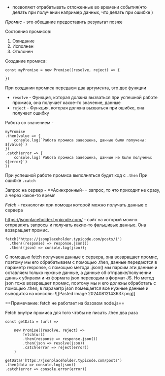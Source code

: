 
- позволяют отрабатывать отложенные во времени события(что делать при получении например данных, что делать при ошибке )

*Промис* - это обещание предоставить результат позже

Состояния промисов:
1. Ожидание
2. Исполнен
3. Отклонен

Создание промиса:

```
const myPromise = new Promise((resolve, reject) => {

})
```

При создании промиса передаем два аргумента, это две функции
- `resolve` - Функция, которая должна вызваться при успешной работе промиса, она получает какое-то значение, данные
- `reject`  - Функция, которая должна вызваться при ошибке, она получает ошибку

Работа со значением - 

```
myPromise
.then(value => {
    console.log(`Работа промиса завершена, данные были получены: ${value}`)
})
.catch(error => {
    console.log(`Работа промиса завершена, данные не были получены: ${error}`)
})
```

При успешной работе промиса выполняться будет код с `.then`
При ошибке `.catch`

Запрос на сервер - ==Асинхронный== запрос, то что приходит не сразу, а через какое-то время

*Fetch* - технология при помощи которой можно получать данные с сервера

https://jsonplaceholder.typicode.com/ - сайт на который можно отправлять запросы и получать какие-то фальшивые данные. Она возвращает промис.

```
fetch('https://jsonplaceholder.typicode.com/posts/1')
  .then((response) => response.json())
  .then((json) => console.log(json));
```

С помощью fetch получаем данные с сервера, она возвращает промис, поэтому мы его обрабатываем с помощью .then, данные передаются в параметр response, с помощью метода .json() мы парсим эти данные и оставляем только нужные данные, а данные об отправке/получении данных убираем и из формата json переводим в формат JS. Но метод json тоже возвращает промис, поэтому мы и его должны обработать с помощью .then, в параметр json помещается все нужные данные и выводится на консоль:
![[Pasted image 20240812143637.png]]

==Примечание: fetch не работает на базовом node.js==


Fetch внутри промиса для того чтобы не писать .then два раза

```
const getData = (url) =>

    new Promise((resolve, reject) =>
        fetch(url)
        .then(response => response.json())
        .then(json => resolve(json))
        .catch(error => reject(error))
    )
    
getData('https://jsonplaceholder.typicode.com/posts')
.then(data => console.log(json))
.catch(error => console.error(error))

```
